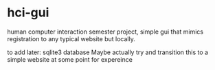 # hci-gui
human computer interaction semester project, simple gui that mimics registration to any typical website but locally.

to add later:
sqlite3 database
Maybe actually try and transition this to a simple website at some point for expereince
